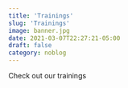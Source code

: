 ```yaml
---
title: 'Trainings'
slug: 'Trainings'
image: banner.jpg
date: 2021-03-07T22:27:21-05:00
draft: false
category: noblog
---
```


Check out our trainings
